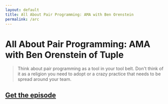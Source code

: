```yaml
---
layout: default
title: All About Pair Programming: AMA with Ben Orenstein
permalink: /arc
---
```


# All About Pair Programming: AMA with Ben Orenstein of Tuple

<div class="border-t-4 border-indigo-dark w-24 mt-4 mb-8"></div>

> Think about pair programming as a tool in your tool belt. Don't think of it as a religion you need to adopt or a crazy practice that needs to be spread around your team. 

## [Get the episode](https://arc.dev/blog/podcast-ep25-tuple-ben-orenstein-pair-programming-9bop8zl5t8)

